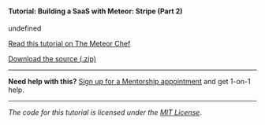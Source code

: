 #### Tutorial: Building a SaaS with Meteor: Stripe (Part 2)

undefined

[Read this tutorial on The Meteor Chef](https://themeteorchef.com/tutorials/building-a-saas-with-meteor-stripe-part-2)  

[Download the source (.zip)](https://github.com/themeteorchef/saas-stripe/archive/master.zip)

---

**Need help with this?** [Sign up for a Mentorship appointment](https://themeteorchef.com/mentorship?readme=building-a-saas-with-meteor-stripe-part-2) and get 1-on-1 help.

---

_The code for this tutorial is licensed under the [MIT License](http://opensource.org/licenses/MIT)_.
